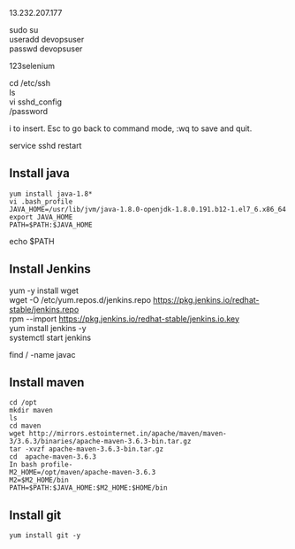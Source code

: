 13.232.207.177 </br>


sudo su </br>
useradd devopsuser  </br>
passwd devopsuser  </br>

123selenium  </br>


cd /etc/ssh  </br>
ls  </br>
vi sshd_config </br>
/password </br>

i to insert. Esc to go back to command mode, :wq to save and quit. </br>

service sshd restart  </br>


## Install java  

```
yum install java-1.8*  
vi .bash_profile  
JAVA_HOME=/usr/lib/jvm/java-1.8.0-openjdk-1.8.0.191.b12-1.el7_6.x86_64
export JAVA_HOME 
PATH=$PATH:$JAVA_HOME 

```



echo $PATH </br>

## Install Jenkins
yum -y install wget </br>
wget -O /etc/yum.repos.d/jenkins.repo https://pkg.jenkins.io/redhat-stable/jenkins.repo  </br>
rpm --import https://pkg.jenkins.io/redhat-stable/jenkins.io.key  </br>
yum install jenkins -y  </br>
systemctl start jenkins

find / -name javac  </br>
## Install maven  

```
cd /opt
mkdir maven
ls
cd maven
wget http://mirrors.estointernet.in/apache/maven/maven-3/3.6.3/binaries/apache-maven-3.6.3-bin.tar.gz
tar -xvzf apache-maven-3.6.3-bin.tar.gz
cd  apache-maven-3.6.3
In bash profile-
M2_HOME=/opt/maven/apache-maven-3.6.3
M2=$M2_HOME/bin
PATH=$PATH:$JAVA_HOME:$M2_HOME:$HOME/bin
```
## Install git  

```
yum install git -y
```
